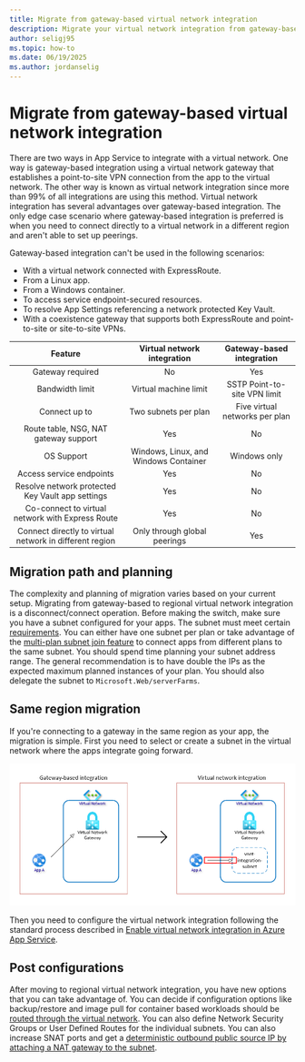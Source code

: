 ```yaml
---
title: Migrate from gateway-based virtual network integration
description: Migrate your virtual network integration from gateway-based integration to regional integration.
author: seligj95
ms.topic: how-to
ms.date: 06/19/2025
ms.author: jordanselig
---
```

# Migrate from gateway-based virtual network integration

There are two ways in App Service to integrate with a virtual network. One way is gateway-based integration using a virtual network gateway that establishes a point-to-site VPN connection from the app to the virtual network. The other way is known as virtual network integration since more than 99% of all integrations are using this method. Virtual network integration has several advantages over gateway-based integration. The only edge case scenario where gateway-based integration is preferred is when you need to connect directly to a virtual network in a different region and aren't able to set up peerings.

Gateway-based integration can't be used in the following scenarios:

* With a virtual network connected with ExpressRoute.
* From a Linux app.
* From a Windows container.
* To access service endpoint-secured resources.
* To resolve App Settings referencing a network protected Key Vault.
* With a coexistence gateway that supports both ExpressRoute and point-to-site or site-to-site VPNs.

| Feature                                                 | Virtual network integration           | Gateway-based integration      |
| :-----------------------------------------------------: | :-----------------------------------: | :----------------------------: |
| Gateway required                                        | No                                    | Yes                            |
| Bandwidth limit                                         | Virtual machine limit                 | SSTP Point-to-site VPN limit   |
| Connect up to                                           | Two subnets per plan                  | Five virtual networks per plan |
| Route table, NSG, NAT gateway support                   | Yes                                   | No                             |
| OS Support                                              | Windows, Linux, and Windows Container | Windows only                   |
| Access service endpoints                                | Yes                                   | No                             |
| Resolve network protected Key Vault app settings        | Yes                                   | No                             |
| Co-connect to virtual network with Express Route        | Yes                                   | No                             |
| Connect directly to virtual network in different region | Only through global peerings          | Yes                            |

## Migration path and planning

The complexity and planning of migration varies based on your current setup. Migrating from gateway-based to regional virtual network integration is a disconnect/connect operation. Before making the switch, make sure you have a subnet configured for your apps. The subnet must meet certain [requirements](./overview-vnet-integration.md#subnet-requirements). You can either have one subnet per plan or take advantage of the [multi-plan subnet join feature](./overview-vnet-integration.md#subnet-requirements) to connect apps from different plans to the same subnet. You should spend time planning your subnet address range. The general recommendation is to have double the IPs as the expected maximum planned instances of your plan. You should also delegate the subnet to `Microsoft.Web/serverFarms`.

## Same region migration

If you're connecting to a gateway in the same region as your app, the migration is simple. First you need to select or create a subnet in the virtual network where the apps integrate going forward.

![Diagram that illustrates moving to virtual network integration.](media/migrate-gateway-based-vnet-integration/same-region-migration.png)

Then you need to configure the virtual network integration following the standard process described in [Enable virtual network integration in Azure App Service](./configure-vnet-integration-enable.md).

## Post configurations

After moving to regional virtual network integration, you have new options that you can take advantage of. You can decide if configuration options like backup/restore and image pull for container based workloads should be [routed through the virtual network](./overview-vnet-integration.md#configuration-routing). You can also define Network Security Groups or User Defined Routes for the individual subnets. You can also increase SNAT ports and get a [deterministic outbound public source IP by attaching a NAT gateway to the subnet](./overview-inbound-outbound-ips.md#get-a-static-outbound-ip).